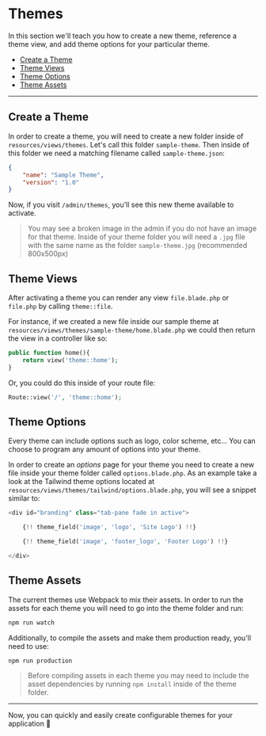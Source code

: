 # Themes

In this section we'll teach you how to create a new theme, reference a theme view, and add theme options for your particular theme.

- [Create a Theme](#create-theme)
- [Theme Views](#theme-views)
- [Theme Options](#theme-options)
- [Theme Assets](#theme-assets)

---

<a name="create-theme"></a>
## Create a Theme

In order to create a theme, you will need to create a new folder inside of `resources/views/themes`. Let's call this folder `sample-theme`. Then inside of this folder we need a matching filename called `sample-theme.json`:

```json
{
    "name": "Sample Theme",
    "version": "1.0"
}
```

Now, if you visit `/admin/themes`, you'll see this new theme available to activate.

> You may see a broken image in the admin if you do not have an image for that theme. Inside of your theme folder you will need a `.jpg` file with the same name as the folder `sample-theme.jpg` (recommended 800x500px)

<a name="theme-views"></a>
## Theme Views

After activating a theme you can render any view `file.blade.php` or `file.php` by calling `theme::file`.

For instance, if we created a new file inside our sample theme at `resources/views/themes/sample-theme/home.blade.php` we could then return the view in a controller like so:

```php
public function home(){
    return view('theme::home');
}
```

Or, you could do this inside of your route file:

```php
Route::view('/', 'theme::home');
```

<a name="theme-options"></a>
## Theme Options

Every theme can include options such as logo, color scheme, etc... You can choose to program any amount of options into your theme.

In order to create an *options* page for your theme you need to create a new file inside your theme folder called `options.blade.php`. As an example take a look at the Tailwind theme options located at `resources/views/themes/tailwind/options.blade.php`, you will see a snippet similar to:

```php
<div id="branding" class="tab-pane fade in active">

    {!! theme_field('image', 'logo', 'Site Logo') !!}

    {!! theme_field('image', 'footer_logo', 'Footer Logo') !!}

</div>
```

<a name="theme-assets"></a>
## Theme Assets

The current themes use Webpack to mix their assets. In order to run the assets for each theme you will need to go into the theme folder and run:

```javascript
npm run watch
```

Additionally, to compile the assets and make them production ready, you'll need to use:

```javascript
npm run production
```

> Before compiling assets in each theme you may need to include the asset dependencies by running `npm install` inside of the theme folder.

---

Now, you can quickly and easily create configurable themes for your application 🎉

